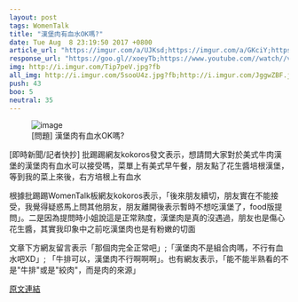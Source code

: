 ```yaml
---
layout: post
tags: WomenTalk
title: "漢堡肉有血水OK嗎?"
date: Tue Aug  8 23:19:50 2017 +0800
article_url: "https://imgur.com/a/UJKsd;https://imgur.com/a/GKciY;https://imgur.com/a/QzGQi"
response_url: "https://goo.gl//xoeyTb;https://www.youtube.com//watch//v//oAJGFwHmnWs;http://talk.ltn.com.tw//article//paper//490640"
img: http://i.imgur.com/Tip7peV.jpg?fb
all_img: http://i.imgur.com/5sooU4z.jpg?fb;http://i.imgur.com/JggwZBF.jpg?fb;https://scontent-tpe1-1.xx.fbcdn.net/v/t31.0-8/14257551_1766141103645425_5154511622183823617_o.jpg?oh=e6b09c838607c6d2b8a2edd4554fa500&oe=5A34E07E;http://talk.ltn.com.tw/assets/images/logo180x180.png
push: 43
boo: 5
neutral: 35
---
```


<figure>
<img src="http://i.imgur.com/Tip7peV.jpg?fb" alt="image">
<figcaption>
[問題] 漢堡肉有血水OK嗎?
</figcaption>
</figure>



[即時新聞/記者快抄] 批踢踢網友kokoros發文表示，想請問大家對於美式牛肉漢堡的漢堡肉有血水可以接受嗎，菜單上有美式早午餐，朋友點了花生醬培根漢堡，等到我的菜上來後，右方培根上有血水

根據批踢踢WomenTalk板網友kokoros表示，「後來朋友續切，朋友實在不能接受，我覺得疑惑馬上問其他朋友，朋友離開後表示暫時不想吃漢堡了，food版提問」。二是因為提問時小姐說這是正常熟度，漢堡肉是真的沒遇過，朋友也是傷心花生醬，其實我印象中之前吃漢堡肉也是有粉嫩的切面

文章下方網友留言表示「那個肉完全正常吧」;「漢堡肉不是組合肉嗎，不行有血水吧XD」; 「牛排可以，漢堡肉不行啊啊啊」。也有網友表示，「能不能半熟看的不是"牛排"或是"絞肉"，而是肉的來源」

<a href = "https://www.ptt.cc/bbs/WomenTalk/M.1502205593.A.16C.html">原文連結</a>

